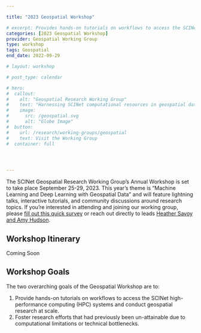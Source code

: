 ```yaml
---

title: "2023 Geospatial Workshop"

# excerpt: Provides hands-on tutorials on workflows to access the SCINet HPC systems and conduct geospatial research at scale and fosters geospatial research efforts.
categories: [2023 Geospatial Workshop]  
provider: Geospatial Working Group
type: workshop
tags: Geospatial
end_date: 2022-09-29  

# layout: workshop

# post_type: calendar

# hero:
#  callout:
#    alt: "Geospatial Research Working Group"
#    text: "Harnessing SCINet computational resources in geospatial data science to further sustainable and intensified agriculture"
#    image:
#      src: /geospatial.svg
#      alt: "Globe Image"
#  button:
#    url: /research/working-groups/geospatial
#    text: Visit the Working Group
#  container: full




---
```


The SCINet Geospatial Research Working Group’s Annual Workshop is set to take place September 25-29, 2023. This year’s theme is “Machine Learning and Deep Learning with Geospatial Data” and will feature lightning talks, interactive tutorials, and community discussions around research topics. If you’re interested in attending and joining our working group, please [fill out this quick survey](https://forms.office.com/g/L1aZmGdu0R) or reach out directly to leads [Heather Savoy and Amy Hudson](mailto:heather.savoy@usda.gov,amy.hudson@usda.gov?subject=SCINet%20Geospatial%20Working%20Group).<!--excerpt-->   

## Workshop Itinerary

Coming Soon

## Workshop Goals

The two overarching goals of the Geospatial Workshop are to:

1. Provide hands-on tutorials on workflows to access the SCINet high-performance computing (HPC) systems and conduct geospatial research at scale.
1. Foster research efforts that had previously been un-attainable due to computational limitations or technical bottlenecks. 






<br>
